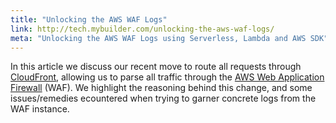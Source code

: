```yaml
---
title: "Unlocking the AWS WAF Logs"
link: http://tech.mybuilder.com/unlocking-the-aws-waf-logs/
meta: "Unlocking the AWS WAF Logs using Serverless, Lambda and AWS SDK"
---
```


In this article we discuss our recent move to route all requests through [CloudFront](https://aws.amazon.com/cloudfront/), allowing us to parse all traffic through the [AWS Web Application Firewall](https://aws.amazon.com/waf/) (WAF).
We highlight the reasoning behind this change, and some issues/remedies ecountered when trying to garner concrete logs from the WAF instance.
<!--more-->
